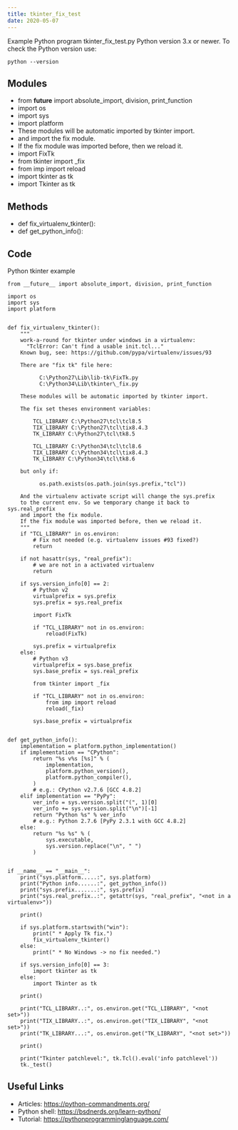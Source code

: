 ```yaml
---
title: tkinter_fix_test
date: 2020-05-07
---
```

Example Python program tkinter_fix_test.py
Python version 3.x or newer.
To check the Python version use:

    python --version

## Modules

* from __future__ import absolute_import, division, print_function
* import os
* import sys
* import platform
* These modules will be automatic imported by tkinter import.
* and import the fix module.
* If the fix module was imported before, then we reload it.
* import FixTk
* from tkinter import _fix
* from imp import reload
* import tkinter as tk
* import Tkinter as tk

## Methods

* def fix_virtualenv_tkinter():
* def get_python_info():

## Code

Python tkinter example

    
    from __future__ import absolute_import, division, print_function
    
    import os
    import sys
    import platform
    
    
    def fix_virtualenv_tkinter():
        """
        work-a-round for tkinter under windows in a virtualenv:
          "TclError: Can't find a usable init.tcl..."
        Known bug, see: https://github.com/pypa/virtualenv/issues/93
    
        There are "fix tk" file here:
    
              C:\Python27\Lib\lib-tk\FixTk.py
              C:\Python34\Lib\tkinter\_fix.py
    
        These modules will be automatic imported by tkinter import.
    
        The fix set theses environment variables:
    
            TCL_LIBRARY C:\Python27\tcl\tcl8.5
            TIX_LIBRARY C:\Python27\tcl\tix8.4.3
            TK_LIBRARY C:\Python27\tcl\tk8.5
    
            TCL_LIBRARY C:\Python34\tcl\tcl8.6
            TIX_LIBRARY C:\Python34\tcl\tix8.4.3
            TK_LIBRARY C:\Python34\tcl\tk8.6
    
        but only if:
    
              os.path.exists(os.path.join(sys.prefix,"tcl"))
    
        And the virtualenv activate script will change the sys.prefix
        to the current env. So we temporary change it back to sys.real_prefix
        and import the fix module.
        If the fix module was imported before, then we reload it.
        """
        if "TCL_LIBRARY" in os.environ:
            # Fix not needed (e.g. virtualenv issues #93 fixed?)
            return
    
        if not hasattr(sys, "real_prefix"):
            # we are not in a activated virtualenv
            return
    
        if sys.version_info[0] == 2:
            # Python v2
            virtualprefix = sys.prefix
            sys.prefix = sys.real_prefix
    
            import FixTk
    
            if "TCL_LIBRARY" not in os.environ:
                reload(FixTk)
    
            sys.prefix = virtualprefix
        else:
            # Python v3
            virtualprefix = sys.base_prefix
            sys.base_prefix = sys.real_prefix
    
            from tkinter import _fix
    
            if "TCL_LIBRARY" not in os.environ:
                from imp import reload
                reload(_fix)
    
            sys.base_prefix = virtualprefix
    
    
    def get_python_info():
        implementation = platform.python_implementation()
        if implementation == "CPython":
            return "%s v%s [%s]" % (
                implementation,
                platform.python_version(),
                platform.python_compiler(),
            )
            # e.g.: CPython v2.7.6 [GCC 4.8.2]
        elif implementation == "PyPy":
            ver_info = sys.version.split("(", 1)[0]
            ver_info += sys.version.split("\n")[-1]
            return "Python %s" % ver_info
            # e.g.: Python 2.7.6 [PyPy 2.3.1 with GCC 4.8.2]
        else:
            return "%s %s" % (
                sys.executable,
                sys.version.replace("\n", " ")
            )
    
    
    if __name__ == "__main__":
        print("sys.platform.....:", sys.platform)
        print("Python info......:", get_python_info())
        print("sys.prefix.......:", sys.prefix)
        print("sys.real_prefix..:", getattr(sys, "real_prefix", "<not in a virtualenv>"))
    
        print()
    
        if sys.platform.startswith("win"):
            print(" * Apply Tk fix.")
            fix_virtualenv_tkinter()
        else:
            print(" * No Windows -> no fix needed.")
    
        if sys.version_info[0] == 3:
            import tkinter as tk
        else:
            import Tkinter as tk
    
        print()
    
        print("TCL_LIBRARY..:", os.environ.get("TCL_LIBRARY", "<not set>"))
        print("TIX_LIBRARY..:", os.environ.get("TIX_LIBRARY", "<not set>"))
        print("TK_LIBRARY...:", os.environ.get("TK_LIBRARY", "<not set>"))
    
        print()
    
        print("Tkinter patchlevel:", tk.Tcl().eval('info patchlevel'))
        tk._test()

## Useful Links

- Articles: https://python-commandments.org/
- Python shell: https://bsdnerds.org/learn-python/
- Tutorial: https://pythonprogramminglanguage.com/
